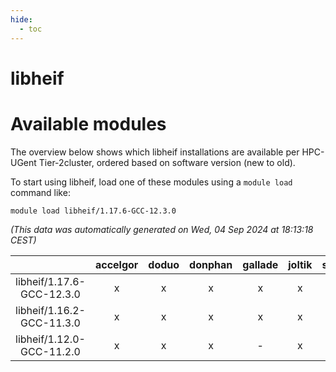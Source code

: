 ```yaml
---
hide:
  - toc
---
```


libheif
=======

# Available modules


The overview below shows which libheif installations are available per HPC-UGent Tier-2cluster, ordered based on software version (new to old).

To start using libheif, load one of these modules using a `module load` command like:

```shell
module load libheif/1.17.6-GCC-12.3.0
```

*(This data was automatically generated on Wed, 04 Sep 2024 at 18:13:18 CEST)*  

| |accelgor|doduo|donphan|gallade|joltik|shinx|skitty|
| :---: | :---: | :---: | :---: | :---: | :---: | :---: | :---: |
|libheif/1.17.6-GCC-12.3.0|x|x|x|x|x|x|x|
|libheif/1.16.2-GCC-11.3.0|x|x|x|x|x|-|x|
|libheif/1.12.0-GCC-11.2.0|x|x|x|-|x|-|x|

